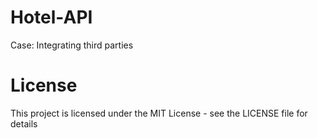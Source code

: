 # Hotel-API
Case: Integrating third parties

# License
This project is licensed under the MIT License - see the LICENSE file for details
